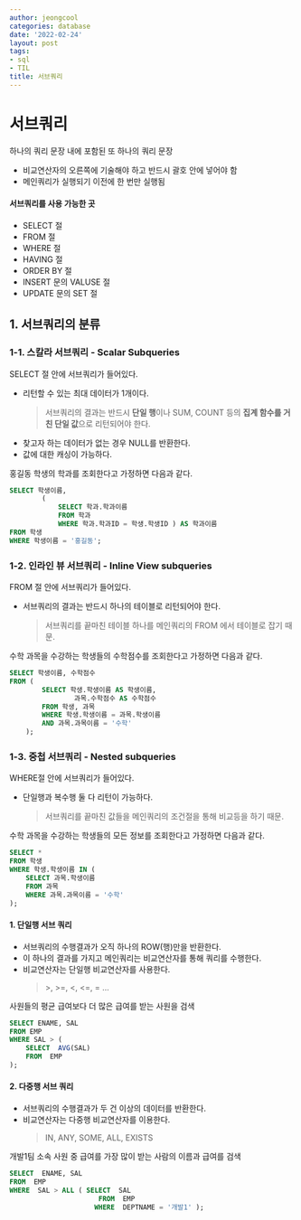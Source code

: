 ```yaml
---
author: jeongcool
categories: database
date: '2022-02-24'
layout: post
tags:
- sql
- TIL
title: 서브쿼리
---
```


# 서브쿼리
하나의 쿼리 문장 내에 포함된 또 하나의 쿼리 문장
- 비교연산자의 오른쪽에 기술해야 하고 반드시 괄호 안에 넣어야 함
- 메인쿼리가 실행되기 이전에 한 번만 실행됨

#### 서브쿼리를 사용 가능한 곳 
- SELECT 절
- FROM 절
- WHERE 절
- HAVING 절
- ORDER BY 절
- INSERT 문의 VALUSE 절
- UPDATE 문의 SET 절

## 1. 서브쿼리의 분류

### 1-1. 스칼라 서브쿼리 - Scalar Subqueries
SELECT 절 안에 서브쿼리가 들어있다.

- 리턴할 수 있는 최대 데이터가 1개이다.
  > 서브쿼리의 결과는 반드시 **단일 행**이나 SUM, COUNT 등의 **집계 함수를 거친 단일 값**으로 리턴되어야 한다.
- 찾고자 하는 데이터가 없는 경우 NULL를 반환한다.
- 값에 대한 캐싱이 가능하다.


홍길동 학생의 학과를 조회한다고 가정하면 다음과 같다.
```sql
SELECT 학생이름,
        (   
            SELECT 학과.학과이름
            FROM 학과
            WHERE 학과.학과ID = 학생.학생ID ) AS 학과이름
FROM 학생
WHERE 학생이름 = '홍길동';
```

### 1-2. 인라인 뷰 서브쿼리 - Inline View subqueries
FROM 절 안에 서브쿼리가 들어있다.

- 서브쿼리의 결과는 반드시 하나의 테이블로 리턴되어야 한다.
  > 서브쿼리를 끝마친 테이블 하나를 메인쿼리의 FROM 에서 테이블로 잡기 때문.

수학 과목을 수강하는 학생들의 수학점수를 조회한다고 가정하면 다음과 같다.
```sql
SELECT 학생이름, 수학점수
FROM (   
        SELECT 학생.학생이름 AS 학생이름,
                과목.수학점수 AS 수학점수
        FROM 학생, 과목
        WHERE 학생.학생이름 = 과목.학생이름
        AND 과목.과목이름 = '수학'
    );
```

### 1-3. 중첩 서브쿼리 - Nested subqueries
WHERE절 안에 서브쿼리가 들어있다.
- 단일행과 복수행 둘 다 리턴이 가능하다.
  > 서브쿼리를 끝마친 값들을 메인쿼리의 조건절을 통해 비교등을 하기 때문.

수학 과목을 수강하는 학생들의 모든 정보를 조회한다고 가정하면 다음과 같다.
```sql
SELECT *
FROM 학생
WHERE 학생.학생이름 IN (
    SELECT 과목.학생이름
    FROM 과목
    WHERE 과목.과목이름 = '수학'
);
```

#### 1. 단일행 서브 쿼리
- 서브쿼리의 수행결과가 오직 하나의 ROW(행)만을 반환한다.
- 이 하나의 결과를 가지고 메인쿼리는 비교연산자를 통해 쿼리를 수행한다.
- 비교연산자는 단일행 비교연산자를 사용한다.
  > \>, >=, <, <=, = ...

사원들의 평균 급여보다 더 많은 급여를 받는 사원을 검색
```sql
SELECT ENAME, SAL
FROM EMP
WHERE SAL > ( 
    SELECT  AVG(SAL)
    FROM  EMP
);
```

#### 2. 다중행 서브 쿼리
- 서브쿼리의 수행결과가 두 건 이상의 데이터를 반환한다.
- 비교연산자는 다중행 비교연산자를 이용한다.
  > IN, ANY, SOME, ALL, EXISTS

개발1팀 소속 사원 중 급여를 가장 많이 받는 사람의 이름과 급여를 검색
```sql
SELECT  ENAME, SAL
FROM  EMP
WHERE  SAL > ALL ( SELECT  SAL
                      FROM  EMP
                     WHERE  DEPTNAME = '개발1' );
```